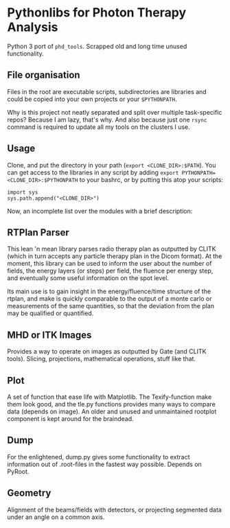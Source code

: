 Pythonlibs for Photon Therapy Analysis
========================================

Python 3 port of `phd_tools`. Scrapped old and long time unused functionality.

File organisation
-----------------

Files in the root are executable scripts, subdirectories are libraries and could be copied into your own projects or your `$PYTHONPATH`.

Why is this project not neatly separated and split over multiple task-specific repos? Because I am lazy, that's why. And also because just one `rsync` command is required to update all my tools on the clusters I use.

Usage
-----
Clone, and put the directory in your path (`export <CLONE_DIR>:$PATH`). You can get access to the libraries in any script by adding `export PYTHONPATH=<CLONE_DIR>:$PYTHONPATH` to your bashrc, or by putting this atop your scripts:

	import sys
	sys.path.append("<CLONE_DIR>")

Now, an incomplete list over the modules with a brief description:

RTPlan Parser
-------------

This lean 'n mean library parses radio therapy plan as outputted by CLITK (which in turn accepts any particle therapy plan in the Dicom format). At the moment, this library can be used to inform the user about the number of fields, the energy layers (or steps) per field, the fluence per energy step, and eventually some useful information on the spot level.

Its main use is to gain insight in the energy/fluence/time structure of the rtplan, and make is quickly comparable to the output of a monte carlo or measurements of the same quantities, so that the deviation from the plan may be qualified or quantified.

MHD or ITK Images
-----------------

Provides a way to operate on images as outputted by Gate (and CLITK tools). Slicing, projections, mathematical operations, stuff like that. 

Plot
----

A set of function that ease life with Matplotlib. The Texify-function make them look good, and the tle.py functions provides many ways to compare data (depends on image). An older and unused and unmaintained rootplot component is kept around for the braindead.

Dump
----

For the enlightened, dump.py gives some functionality to extract information out of .root-files in the fastest way possible. Depends on PyRoot.

Geometry
--------

Alignment of the beams/fields with detectors, or projecting segmented data under an angle on a common axis.

